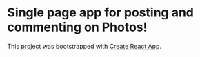 # Single page app for posting and commenting on Photos!

This project was bootstrapped with [Create React App](https://github.com/facebook/create-react-app).
